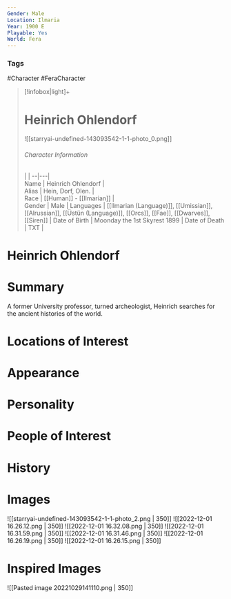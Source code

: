 ```yaml
---
Gender: Male
Location: Ilmaria
Year: 1900 E
Playable: Yes
World: Fera
---
```


### Tags
#Character #FeraCharacter

> [!infobox|light]+  
> # Heinrich Ohlendorf  
> ![[starryai-undefined-143093542-1-1-photo_0.png]]  
> ###### Character Information
>  |   |
> --|---|  
> Name | Heinrich Ohlendorf |  
> Alias | Hein, Dorf,  Olen. |  
> Race | [[Human]] - [[Ilmarian]] |  
> Gender | Male |
> Languages | [[Ilmarian (Language)]], [[Umissian]], [[Alrussian]], [[Üstün (Language)]], [[Orcs]], [[Fae]], [[Dwarves]], [[Siren]] |
> Date of Birth | Moonday the 1st Skyrest 1899 |
> Date of Death | TXT |

# Heinrich Ohlendorf

# Summary
A former University professor, turned archeologist, Heinrich searches for the ancient histories of the world.

# Locations of Interest

# Appearance

# Personality

# People of Interest

# History

# Images
![[starryai-undefined-143093542-1-1-photo_2.png | 350]]
![[2022-12-01 16.26.12.png | 350]]
![[2022-12-01 16.32.08.png | 350]]
![[2022-12-01 16.31.59.png | 350]]
![[2022-12-01 16.31.46.png | 350]]
![[2022-12-01 16.26.19.png | 350]]
![[2022-12-01 16.26.15.png | 350]]

# Inspired Images
![[Pasted image 20221029141110.png | 350]]